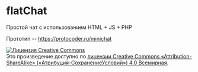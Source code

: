 # flatChat
Простой чат с использованием HTML + JS + PHP

Прототип -- https://protocoder.ru/minichat

<a rel="license" href="http://creativecommons.org/licenses/by-sa/4.0/"><img alt="Лицензия Creative Commons" style="border-width:0" src="https://i.creativecommons.org/l/by-sa/4.0/88x31.png" /></a><br />Это произведение доступно по <a rel="license" href="http://creativecommons.org/licenses/by-sa/4.0/">лицензии Creative Commons «Attribution-ShareAlike» («Атрибуция-СохранениеУсловий») 4.0 Всемирная</a>.
